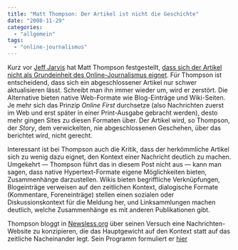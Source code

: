 ```yaml
---
title: "Matt Thompson: Der Artikel ist nicht die Geschichte"
date: "2008-11-29"
categories: 
  - "allgemein"
tags: 
  - "online-journalismus"
---
```


Kurz vor [Jeff Jarvis](http://www.buzzmachine.com/2008/09/30/the-building-block-of-journalism-is-no-longer-the-article/ "BuzzMachine » Blog Archive » The building block of journalism is no longer the article") hat Matt Thompson festgestellt, [dass sich der Artikel nicht als Grundeinheit des Online-Journalismus eignet](http://www.newsless.org/2008/09/the-article-is-not-the-story/ "“The article is not the story” at Newsless.org"). Für Thompson ist entscheidend, dass sich ein abgeschlossener Artikel nur schwer aktualisieren lässt. Schreibt man ihn immer wieder um, wird er zerstört. Die Alternative bieten native Web-Formate wie Blog-Einträge und Wiki-Seiten. Je mehr sich das Prinzip _Online First_ durchsetze (also Nachrichten zuerst im Web und erst später in einer Print-Ausgabe gebracht werden), desto mehr gingen Sites zu diesen Formaten über. Der Artikel wird, so Thompson, der _Story_, dem verwickelten, nie abgeschlossenen Geschehen, über das berichtet wird, nicht gerecht.

Interessant ist bei Thompson auch die Kritik, dass der herkömmliche Artikel sich zu wenig dazu eignet, den Kontext einer Nachricht deutlich zu machen. Umgekehrt — Thompson führt das in diesem Post nicht aus — kann man sagen, dass native Hypertext-Formate eigene Möglichkeiten bieten, Zusammenhänge darzustellen. Wikis bieten begriffliche Verknüpfungen, Blogeinträge verweisen auf den zeitlichen Kontext, dialogische Formate (Kommentare, Foreneinträge) stellen einen sozialen oder Diskussionskontext für die Meldung her, und Linksammlungen machen deutlich, welche Zusammenhänge es mit anderen Publikationen gibt.

Thompson bloggt in [Newsless.org](http://www.newsless.org/ "Newsless.org") über seinen Versuch eine Nachrichten-Website zu konzipieren, die das Hauptgewicht auf den Kontext statt auf das zeitliche Nacheinander legt. Sein Programm formuliert er [hier](http://www.newsless.org/2008/09/hello-world/ "“Newsless”? at Newsless.org")

